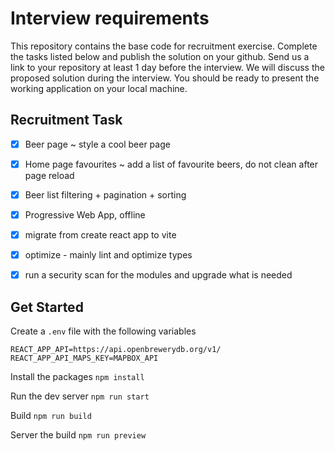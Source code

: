 # Interview requirements

This repository contains the base code for recruitment exercise. Complete the tasks listed below and publish the solution on your github. Send us a link to your repository at least 1 day before the interview. 
We will discuss the proposed solution during the interview. You should be ready to present the working application on your local machine.

## Recruitment Task

- [x] Beer page ~ style a cool beer page
- [x] Home page favourites ~ add a list of favourite beers, do not clean after page reload
- [x] Beer list filtering + pagination + sorting
- [x] Progressive Web App, offline

- [x] migrate from create react app to vite
- [x] optimize - mainly lint and optimize types
- [x] run a security scan for the modules and upgrade what is needed

## Get Started

Create a `.env` file with the following variables

```
REACT_APP_API=https://api.openbrewerydb.org/v1/
REACT_APP_API_MAPS_KEY=MAPBOX_API
```

Install the packages
`npm install`

Run the dev server
`npm run start`

Build
`npm run build`

Server the build
`npm run preview`
